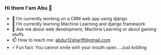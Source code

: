 ### Hi there I'am Abu 👋




- 🔭 I’m currently working on a CRM web app using django
- 🌱 I’m currently learning Machine Learning and django framework
- 💬 Ask me about web development, Machine Learning or about gaming stuffs
- 📫 How to reach me: abdur12shariff@gmail.com
- ⚡ Fun fact: You cannot smile with your mouth open....Just kidding

